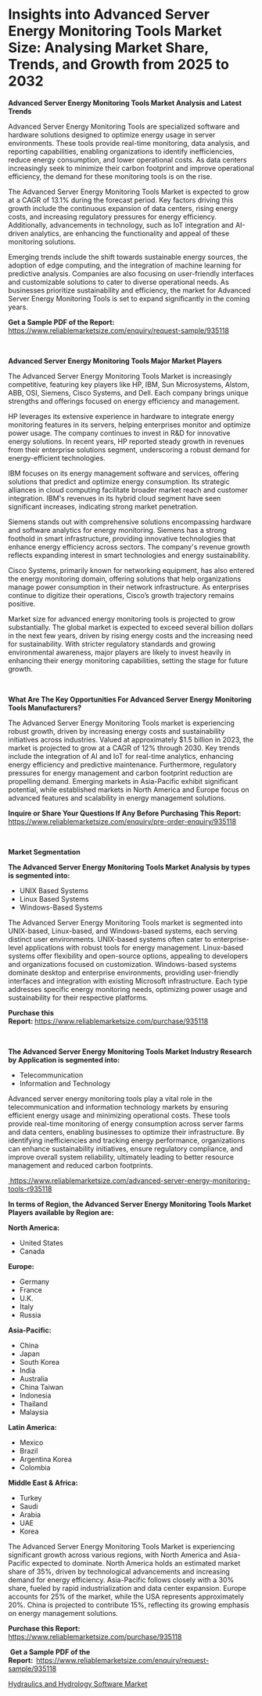 <p><h1>Insights into Advanced Server Energy Monitoring Tools Market Size: Analysing Market Share, Trends, and Growth from 2025 to 2032</h1></p><p><strong>Advanced Server Energy Monitoring Tools Market Analysis and Latest Trends</strong></p>
<p><p>Advanced Server Energy Monitoring Tools are specialized software and hardware solutions designed to optimize energy usage in server environments. These tools provide real-time monitoring, data analysis, and reporting capabilities, enabling organizations to identify inefficiencies, reduce energy consumption, and lower operational costs. As data centers increasingly seek to minimize their carbon footprint and improve operational efficiency, the demand for these monitoring tools is on the rise.</p><p>The Advanced Server Energy Monitoring Tools Market is expected to grow at a CAGR of 13.1% during the forecast period. Key factors driving this growth include the continuous expansion of data centers, rising energy costs, and increasing regulatory pressures for energy efficiency. Additionally, advancements in technology, such as IoT integration and AI-driven analytics, are enhancing the functionality and appeal of these monitoring solutions. </p><p>Emerging trends include the shift towards sustainable energy sources, the adoption of edge computing, and the integration of machine learning for predictive analysis. Companies are also focusing on user-friendly interfaces and customizable solutions to cater to diverse operational needs. As businesses prioritize sustainability and efficiency, the market for Advanced Server Energy Monitoring Tools is set to expand significantly in the coming years.</p></p>
<p><strong>Get a Sample PDF of the Report:&nbsp;</strong> <a href="https://www.reliablemarketsize.com/enquiry/request-sample/935118?utm_campaign=3217&utm_medium=2&utm_source=Github&utm_content=ia&utm_term=07032025&utm_id=advanced-server-energy-monitoring-tools">https://www.reliablemarketsize.com/enquiry/request-sample/935118</a></p>
<p>&nbsp;</p>
<p><strong>Advanced Server Energy Monitoring Tools Major Market Players</strong></p>
<p><p>The Advanced Server Energy Monitoring Tools Market is increasingly competitive, featuring key players like HP, IBM, Sun Microsystems, Alstom, ABB, OSI, Siemens, Cisco Systems, and Dell. Each company brings unique strengths and offerings focused on energy efficiency and management.</p><p>HP leverages its extensive experience in hardware to integrate energy monitoring features in its servers, helping enterprises monitor and optimize power usage. The company continues to invest in R&D for innovative energy solutions. In recent years, HP reported steady growth in revenues from their enterprise solutions segment, underscoring a robust demand for energy-efficient technologies.</p><p>IBM focuses on its energy management software and services, offering solutions that predict and optimize energy consumption. Its strategic alliances in cloud computing facilitate broader market reach and customer integration. IBM's revenues in its hybrid cloud segment have seen significant increases, indicating strong market penetration.</p><p>Siemens stands out with comprehensive solutions encompassing hardware and software analytics for energy monitoring. Siemens has a strong foothold in smart infrastructure, providing innovative technologies that enhance energy efficiency across sectors. The company's revenue growth reflects expanding interest in smart technologies and energy sustainability.</p><p>Cisco Systems, primarily known for networking equipment, has also entered the energy monitoring domain, offering solutions that help organizations manage power consumption in their network infrastructure. As enterprises continue to digitize their operations, Cisco’s growth trajectory remains positive.</p><p>Market size for advanced energy monitoring tools is projected to grow substantially. The global market is expected to exceed several billion dollars in the next few years, driven by rising energy costs and the increasing need for sustainability. With stricter regulatory standards and growing environmental awareness, major players are likely to invest heavily in enhancing their energy monitoring capabilities, setting the stage for future growth.</p></p>
<p>&nbsp;</p>
<p><strong>What Are The Key Opportunities For Advanced Server Energy Monitoring Tools Manufacturers?</strong></p>
<p><p>The Advanced Server Energy Monitoring Tools market is experiencing robust growth, driven by increasing energy costs and sustainability initiatives across industries. Valued at approximately $1.5 billion in 2023, the market is projected to grow at a CAGR of 12% through 2030. Key trends include the integration of AI and IoT for real-time analytics, enhancing energy efficiency and predictive maintenance. Furthermore, regulatory pressures for energy management and carbon footprint reduction are propelling demand. Emerging markets in Asia-Pacific exhibit significant potential, while established markets in North America and Europe focus on advanced features and scalability in energy management solutions.</p></p>
<p><strong>Inquire or Share Your Questions If Any Before Purchasing This Report:</strong> <a href="https://www.reliablemarketsize.com/enquiry/pre-order-enquiry/935118?utm_campaign=3217&utm_medium=2&utm_source=Github&utm_content=ia&utm_term=07032025&utm_id=advanced-server-energy-monitoring-tools">https://www.reliablemarketsize.com/enquiry/pre-order-enquiry/935118</a></p>
<p>&nbsp;</p>
<p><strong>Market Segmentation</strong></p>
<p><strong>The Advanced Server Energy Monitoring Tools Market Analysis by types is segmented into:</strong></p>
<p><ul><li>UNIX Based Systems</li><li>Linux Based Systems</li><li>Windows-Based Systems</li></ul></p>
<p><p>The Advanced Server Energy Monitoring Tools market is segmented into UNIX-based, Linux-based, and Windows-based systems, each serving distinct user environments. UNIX-based systems often cater to enterprise-level applications with robust tools for energy management. Linux-based systems offer flexibility and open-source options, appealing to developers and organizations focused on customization. Windows-based systems dominate desktop and enterprise environments, providing user-friendly interfaces and integration with existing Microsoft infrastructure. Each type addresses specific energy monitoring needs, optimizing power usage and sustainability for their respective platforms.</p></p>
<p><strong>Purchase this Report:&nbsp;</strong><a href="https://www.reliablemarketsize.com/purchase/935118?utm_campaign=3217&utm_medium=2&utm_source=Github&utm_content=ia&utm_term=07032025&utm_id=advanced-server-energy-monitoring-tools">https://www.reliablemarketsize.com/purchase/935118</a></p>
<p>&nbsp;</p>
<p><strong>The Advanced Server Energy Monitoring Tools Market Industry Research by Application is segmented into:</strong></p>
<p><ul><li>Telecommunication</li><li>Information and Technology</li></ul></p>
<p><p>Advanced server energy monitoring tools play a vital role in the telecommunication and information technology markets by ensuring efficient energy usage and minimizing operational costs. These tools provide real-time monitoring of energy consumption across server farms and data centers, enabling businesses to optimize their infrastructure. By identifying inefficiencies and tracking energy performance, organizations can enhance sustainability initiatives, ensure regulatory compliance, and improve overall system reliability, ultimately leading to better resource management and reduced carbon footprints.</p></p>
<p><a href="https://www.reliablemarketsize.com/advanced-server-energy-monitoring-tools-r935118?utm_campaign=3217&utm_medium=2&utm_source=Github&utm_content=ia&utm_term=07032025&utm_id=advanced-server-energy-monitoring-tools">&nbsp;https://www.reliablemarketsize.com/advanced-server-energy-monitoring-tools-r935118</a></p>
<p><strong>In terms of Region, the Advanced Server Energy Monitoring Tools Market Players available by Region are:</strong></p>
<p>
    <p> <strong> North America: </strong>
        <ul>
            <li>United States</li>
            <li>Canada</li>
        </ul>
        </p> 
    <p> <strong> Europe: </strong>
        <ul>
            <li>Germany</li>
            <li>France</li>
            <li>U.K.</li>
            <li>Italy</li>
            <li>Russia</li>
        </ul>
        </p> 
    <p> <strong> Asia-Pacific: </strong>
        <ul>
            <li>China</li>
            <li>Japan</li>
            <li>South Korea</li>
            <li>India</li>
            <li>Australia</li>
            <li>China Taiwan</li>
            <li>Indonesia</li>
            <li>Thailand</li>
            <li>Malaysia</li>
        </ul>
        </p> 
    <p> <strong> Latin America: </strong>
        <ul>
            <li>Mexico</li>
            <li>Brazil</li>
            <li>Argentina Korea</li>
            <li>Colombia</li>
        </ul>
        </p> 
    <p> <strong> Middle East & Africa: </strong>
        <ul>
            <li>Turkey</li>
            <li>Saudi</li>
            <li>Arabia</li>
            <li>UAE</li>
            <li>Korea</li>
        </ul>
    </p>
    </p>
<p><p>The Advanced Server Energy Monitoring Tools Market is experiencing significant growth across various regions, with North America and Asia-Pacific expected to dominate. North America holds an estimated market share of 35%, driven by technological advancements and increasing demand for energy efficiency. Asia-Pacific follows closely with a 30% share, fueled by rapid industrialization and data center expansion. Europe accounts for 25% of the market, while the USA represents approximately 20%. China is projected to contribute 15%, reflecting its growing emphasis on energy management solutions.</p></p>
<p><strong>Purchase this Report: </strong><a href="https://www.reliablemarketsize.com/purchase/935118?utm_campaign=3217&utm_medium=2&utm_source=Github&utm_content=ia&utm_term=07032025&utm_id=advanced-server-energy-monitoring-tools">https://www.reliablemarketsize.com/purchase/935118</a></p>
<p>&nbsp;<strong>Get a Sample PDF of the Report:&nbsp;&nbsp;</strong><a href="https://www.reliablemarketsize.com/enquiry/request-sample/935118?utm_campaign=3217&utm_medium=2&utm_source=Github&utm_content=ia&utm_term=07032025&utm_id=advanced-server-energy-monitoring-tools">https://www.reliablemarketsize.com/enquiry/request-sample/935118</a></p>
<p><strong></strong></p>
<p><p><a href="https://github.com/celpabembes/Market-Research-Report-List-1/blob/main/hydraulics-and-hydrology-software-market.md?utm_campaign=3217&utm_medium=2&utm_source=Github&utm_content=ia&utm_term=07032025&utm_id=advanced-server-energy-monitoring-tools">Hydraulics and Hydrology Software Market</a></p></p>